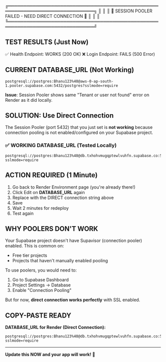 ╔══════════════════════════════════════════════════════════════════════════════╗
║                                                                              ║
║              🚨 SESSION POOLER FAILED - NEED DIRECT CONNECTION 🚨            ║
║                                                                              ║
╚══════════════════════════════════════════════════════════════════════════════╝

## TEST RESULTS (Just Now)

✅ Health Endpoint: WORKS (200 OK)
❌ Login Endpoint: FAILS (500 Error)

## CURRENT DATABASE_URL (Not Working)
```
postgresql://postgres:Bhanu123%40@aws-0-ap-south-1.pooler.supabase.com:5432/postgres?sslmode=require
```

**Issue**: Session Pooler shows same "Tenant or user not found" error on Render as it did locally.

## SOLUTION: Use Direct Connection

The Session Pooler (port 5432) that you just set is **not working** because connection pooling 
is not enabled/configured on your Supabase project.

### ✅ WORKING DATABASE_URL (Tested Locally)

```
postgresql://postgres:Bhanu123%40@db.txhohvmugqptewlvuhfn.supabase.co:5432/postgres?sslmode=require
```

## ACTION REQUIRED (1 Minute)

1. Go back to Render Environment page (you're already there!)
2. Click Edit on **DATABASE_URL** again
3. Replace with the DIRECT connection string above
4. Save
5. Wait 2 minutes for redeploy
6. Test again

## WHY POOLERS DON'T WORK

Your Supabase project doesn't have Supavisor (connection pooler) enabled. This is common on:
- Free tier projects
- Projects that haven't manually enabled pooling

To use poolers, you would need to:
1. Go to Supabase Dashboard
2. Project Settings → Database
3. Enable "Connection Pooling"

But for now, **direct connection works perfectly** with SSL enabled.

## COPY-PASTE READY

**DATABASE_URL for Render (Direct Connection):**
```
postgresql://postgres:Bhanu123%40@db.txhohvmugqptewlvuhfn.supabase.co:5432/postgres?sslmode=require
```

---

**Update this NOW and your app will work! 🚀**
